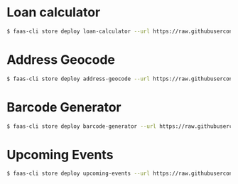 # Loan calculator
```bash
$ faas-cli store deploy loan-calculator --url https://raw.githubusercontent.com/padiazg/function-store/master/store.json --gateway=http://localhost:31112
```

# Address Geocode
```bash
$ faas-cli store deploy address-geocode --url https://raw.githubusercontent.com/padiazg/function-store/master/store.json --gateway=http://localhost:31112 --env <API_KEY>
```

# Barcode Generator
```bash
$ faas-cli store deploy barcode-generator --url https://raw.githubusercontent.com/padiazg/function-store/master/store.json --gateway=http://localhost:31112
```

# Upcoming Events
```bash
$ faas-cli store deploy upcoming-events --url https://raw.githubusercontent.com/padiazg/function-store/master/store.json --gateway=http://localhost:31112
```
